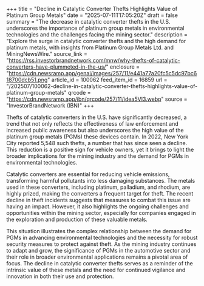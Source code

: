 +++
title = "Decline in Catalytic Converter Thefts Highlights Value of Platinum Group Metals"
date = "2025-07-11T17:05:20Z"
draft = false
summary = "The decrease in catalytic converter thefts in the U.S. underscores the importance of platinum group metals in environmental technologies and the challenges facing the mining sector."
description = "Explore the surge in catalytic converter thefts and the high demand for platinum metals, with insights from Platinum Group Metals Ltd. and MiningNewsWire."
source_link = "https://rss.investorbrandnetwork.com/mnw/why-thefts-of-catalytic-converters-have-plummeted-in-the-us/"
enclosure = "https://cdn.newsramp.app/genai/images/257/11/e441a77a20fc5c5dc97bc618700dcb51.png"
article_id = 100062
feed_item_id = 16859
url = "/202507/100062-decline-in-catalytic-converter-thefts-highlights-value-of-platinum-group-metals"
qrcode = "https://cdn.newsramp.app/ibn/qrcode/257/11/idea5VI3.webp"
source = "InvestorBrandNetwork (IBN)"
+++

<p>Thefts of catalytic converters in the U.S. have significantly decreased, a trend that not only reflects the effectiveness of law enforcement and increased public awareness but also underscores the high value of the platinum group metals (PGMs) these devices contain. In 2022, New York City reported 5,548 such thefts, a number that has since seen a decline. This reduction is a positive sign for vehicle owners, yet it brings to light the broader implications for the mining industry and the demand for PGMs in environmental technologies.</p><p>Catalytic converters are essential for reducing vehicle emissions, transforming harmful pollutants into less damaging substances. The metals used in these converters, including platinum, palladium, and rhodium, are highly prized, making the converters a frequent target for theft. The recent decline in theft incidents suggests that measures to combat this issue are having an impact. However, it also highlights the ongoing challenges and opportunities within the mining sector, especially for companies engaged in the exploration and production of these valuable metals.</p><p>This situation illustrates the complex relationship between the demand for PGMs in advancing environmental technologies and the necessity for robust security measures to protect against theft. As the mining industry continues to adapt and grow, the significance of PGMs in the automotive sector and their role in broader environmental applications remains a pivotal area of focus. The decline in catalytic converter thefts serves as a reminder of the intrinsic value of these metals and the need for continued vigilance and innovation in both their use and protection.</p>